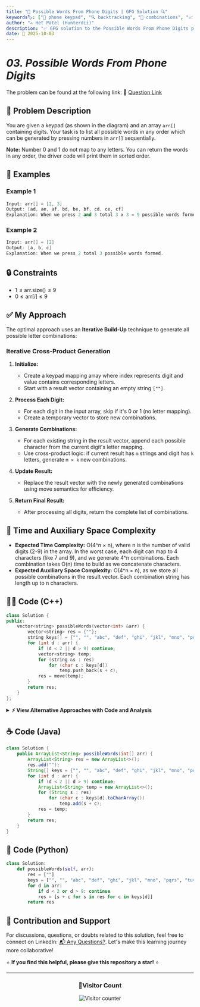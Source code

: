 ```yaml
---
title: "📱 Possible Words From Phone Digits | GFG Solution 🔍"
keywords🏷️: ["📱 phone keypad", "🔍 backtracking", "📍 combinations", "📈 iterative build", "📘 GFG", "🏁 competitive programming", "📚 DSA"]
author: "✍️ Het Patel (Hunterdii)"
description: "✅ GFG solution to the Possible Words From Phone Digits problem: generate all possible letter combinations from phone keypad digits using iterative and backtracking approaches. 🚀"
date: 📅 2025-10-03
---
```


# *03. Possible Words From Phone Digits*

The problem can be found at the following link: 🔗 [Question Link](https://www.geeksforgeeks.org/problems/possible-words-from-phone-digits-1587115620/1)

## **🧩 Problem Description**

You are given a keypad (as shown in the diagram) and an array `arr[]` containing digits. Your task is to list all possible words in any order which can be generated by pressing numbers in `arr[]` sequentially.

**Note:** Number 0 and 1 do not map to any letters. You can return the words in any order, the driver code will print them in sorted order.

## **📘 Examples**

### Example 1

```cpp
Input: arr[] = [2, 3]
Output: [ad, ae, af, bd, be, bf, cd, ce, cf]
Explanation: When we press 2 and 3 total 3 x 3 = 9 possible words formed.
```

### Example 2

```cpp
Input: arr[] = [2]
Output: [a, b, c]
Explanation: When we press 2 total 3 possible words formed.
```

## **🔒 Constraints**

* $1 \le \text{arr.size()} \le 9$
* $0 \le \text{arr}[i] \le 9$

## **✅ My Approach**

The optimal approach uses an **Iterative Build-Up** technique to generate all possible letter combinations:

### **Iterative Cross-Product Generation**

1. **Initialize:**
   * Create a keypad mapping array where index represents digit and value contains corresponding letters.
   * Start with a result vector containing an empty string `[""]`.

2. **Process Each Digit:**
   * For each digit in the input array, skip if it's 0 or 1 (no letter mapping).
   * Create a temporary vector to store new combinations.

3. **Generate Combinations:**
   * For each existing string in the result vector, append each possible character from the current digit's letter mapping.
   * Use cross-product logic: if current result has `m` strings and digit has `k` letters, generate `m × k` new combinations.

4. **Update Result:**
   * Replace the result vector with the newly generated combinations using move semantics for efficiency.

5. **Return Final Result:**
   * After processing all digits, return the complete list of combinations.

## 📝 Time and Auxiliary Space Complexity

* **Expected Time Complexity:** O(4^n × n), where n is the number of valid digits (2-9) in the array. In the worst case, each digit can map to 4 characters (like 7 and 9), and we generate 4^n combinations. Each combination takes O(n) time to build as we concatenate characters.
* **Expected Auxiliary Space Complexity:** O(4^n × n), as we store all possible combinations in the result vector. Each combination string has length up to n characters.


## **🧑‍💻 Code (C++)**

```cpp
class Solution {
public:
    vector<string> possibleWords(vector<int> &arr) {
        vector<string> res = {""};
        string keys[] = {"", "", "abc", "def", "ghi", "jkl", "mno", "pqrs", "tuv", "wxyz"};
        for (int d : arr) {
            if (d < 2 || d > 9) continue;
            vector<string> temp;
            for (string &s : res)
                for (char c : keys[d])
                    temp.push_back(s + c);
            res = move(temp);
        }
        return res;
    }
};
```

<details>
<summary><b>⚡ View Alternative Approaches with Code and Analysis</b></summary>

## 📊 **2️⃣ Backtracking Approach**

### 💡 Algorithm Steps:

1. Use recursive backtracking to build combinations one character at a time.
2. For each digit, iterate through its mapped characters.
3. Add character to current string and recurse to next digit.
4. Backtrack by removing the last character after exploring all paths.

```cpp
class Solution {
    void solve(vector<int> &arr, int i, string cur, string keys[], vector<string> &ans) {
        if (i == arr.size()) { ans.push_back(cur); return; }
        if (arr[i] < 2 || arr[i] > 9) { solve(arr, i + 1, cur, keys, ans); return; }
        for (char c : keys[arr[i]]) solve(arr, i + 1, cur + c, keys, ans);
    }
public:
    vector<string> possibleWords(vector<int> &arr) {
        vector<string> ans;
        string keys[] = {"", "", "abc", "def", "ghi", "jkl", "mno", "pqrs", "tuv", "wxyz"};
        solve(arr, 0, "", keys, ans);
        return ans;
    }
};
```

### 📝 **Complexity Analysis:**

* **Time:** ⏱️ O(4^n) - Up to 4 characters per digit (worst case)
* **Auxiliary Space:** 💾 O(n) - Recursion stack depth

### ✅ **Why This Approach?**

* Classic recursive pattern for combinations
* Easy to understand and debug
* Natural fit for tree exploration problems

## 📊 **3️⃣ Queue-Based BFS**

### 💡 Algorithm Steps:

1. Use a queue to build combinations level by level (breadth-first).
2. Start with an empty string in the queue.
3. For each digit, process all current combinations and append each possible character.
4. Continue until all digits are processed.

```cpp
class Solution {
public:
    vector<string> possibleWords(vector<int> &arr) {
        queue<string> q;
        q.push("");
        string keys[] = {"", "", "abc", "def", "ghi", "jkl", "mno", "pqrs", "tuv", "wxyz"};
        for (int d : arr) {
            if (d < 2 || d > 9) continue;
            int sz = q.size();
            while (sz--) {
                string cur = q.front(); q.pop();
                for (char c : keys[d]) q.push(cur + c);
            }
        }
        vector<string> res;
        while (!q.empty()) { res.push_back(q.front()); q.pop(); }
        return res;
    }
};
```

### 📝 **Complexity Analysis:**

* **Time:** ⏱️ O(4^n) - Generate all possible combinations
* **Auxiliary Space:** 💾 O(4^n) - Queue stores all intermediate combinations

### ✅ **Why This Approach?**

* Level-by-level construction for clear visualization
* Avoids recursion overhead
* Good for understanding combination generation process

## 📊 **4️⃣ Dynamic Programming Build-Up**

### 💡 Algorithm Steps:

1. Build combinations iteratively using dynamic programming concept.
2. Maintain current set of combinations and update for each digit.
3. For each new digit, cross-product current results with digit's characters.
4. Replace old results with newly formed combinations.

```cpp
class Solution {
public:
    vector<string> possibleWords(vector<int> &arr) {
        string keys[] = {"", "", "abc", "def", "ghi", "jkl", "mno", "pqrs", "tuv", "wxyz"};
        vector<string> dp = {""};
        for (int d : arr) {
            if (d < 2 || d > 9) continue;
            vector<string> next;
            next.reserve(dp.size() * keys[d].size());
            for (const string &s : dp)
                for (char c : keys[d])
                    next.push_back(s + c);
            dp = move(next);
        }
        return dp;
    }
};
```

### 📝 **Complexity Analysis:**

* **Time:** ⏱️ O(4^n) - Generate all combinations
* **Auxiliary Space:** 💾 O(4^n) - Store all combinations

### ✅ **Why This Approach?**

* Iterative solution avoiding recursion
* Memory pre-allocation with reserve() for efficiency
* Clean separation of digit processing logic

## 🆚 **🔍 Comparison of Approaches**

| 🚀 **Approach**                    | ⏱️ **Time Complexity** | 💾 **Space Complexity** | ✅ **Pros**                        | ⚠️ **Cons**                           |
| ---------------------------------- | ---------------------- | ----------------------- | --------------------------------- | ------------------------------------- |
| 🏷️ **Iterative Build**            | 🟢 O(4^n)              | 🟢 O(4^n)               | 🚀 Fast with move semantics       | 💾 Creates temporary vectors         |
| 🔍 **Backtracking**               | 🟢 O(4^n)              | 🟢 O(n)                 | 📖 Intuitive recursive pattern    | 🔄 Function call overhead            |
| 📊 **Queue BFS**                  | 🟢 O(4^n)              | 🟡 O(4^n)               | 🎯 Level-by-level clarity         | 💾 Queue memory overhead             |
| 🔄 **DP Build-Up**                | 🟢 O(4^n)              | 🟢 O(4^n)               | ⭐ Memory pre-allocation          | 🔧 Similar to iterative              |

### 🏆 **Best Choice Recommendation**

| 🎯 **Scenario**                                    | 🎖️ **Recommended Approach**          | 🔥 **Performance Rating** |
| -------------------------------------------------- | ------------------------------------- | ------------------------- |
| 🏅 **Optimal performance needed**                     | 🥇 **Iterative Build**               | ★★★★★                     |
| 📖 **Readability priority**                           | 🥈 **Backtracking**                  | ★★★★★                     |
| 🔧 **Understanding combinations**                     | 🥉 **Queue BFS**                     | ★★★★☆                     |
| 🎯 **Interview/Competitive**                          | 🏅 **DP Build-Up**                   | ★★★★★                     |

</details>

## **☕ Code (Java)**

```java
class Solution {
    public ArrayList<String> possibleWords(int[] arr) {
        ArrayList<String> res = new ArrayList<>();
        res.add("");
        String[] keys = {"", "", "abc", "def", "ghi", "jkl", "mno", "pqrs", "tuv", "wxyz"};
        for (int d : arr) {
            if (d < 2 || d > 9) continue;
            ArrayList<String> temp = new ArrayList<>();
            for (String s : res)
                for (char c : keys[d].toCharArray())
                    temp.add(s + c);
            res = temp;
        }
        return res;
    }
}
```

## **🐍 Code (Python)**

```python
class Solution:
    def possibleWords(self, arr):
        res = [""]
        keys = ["", "", "abc", "def", "ghi", "jkl", "mno", "pqrs", "tuv", "wxyz"]
        for d in arr:
            if d < 2 or d > 9: continue
            res = [s + c for s in res for c in keys[d]]
        return res
```


## 🧠 Contribution and Support

For discussions, questions, or doubts related to this solution, feel free to connect on LinkedIn: [📬 Any Questions?](https://www.linkedin.com/in/patel-hetkumar-sandipbhai-8b110525a/). Let's make this learning journey more collaborative!

⭐ **If you find this helpful, please give this repository a star!** ⭐

---

<div align="center">
  <h3><b>📍Visitor Count</b></h3>
</div>

<p align="center">
  <img src="https://visitor-badge.laobi.icu/badge?page_id=Hunterdii.GeeksforGeeks-POTD" alt="Visitor counter" />
</p>
